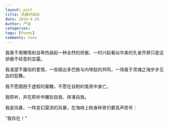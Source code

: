 ```yaml
---
layout: post
title: 风暴的自白
date: 2019-4-29
Author: 严钺
categories: 
tags: [Poems]
comments: none
--- 
```


我善于用懒惰和自卑伪装起一种全然的骄傲，一时兴起看似华美的孔雀开屏只是这骄傲不经意的显露。

我渴望不庸俗的爱情，一些超出多巴胺与内啡肽的共鸣，一场属于灵魂之海步步见血的狂舞。

我不愿囿困于虚假的蜜糖，不愿在自制的茧房中身亡。

我聆听，并在聆听中雕刻自我、拼凑自我。



我是风暴，一阵变幻莫测的风暴，在海峡上粉身碎骨仍要高声怒号：

“我存在！”
